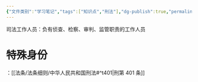 ```yaml
---
{"文件类别":"学习笔记","tags":["知识点","刑法"],"dg-publish":true,"permalink":"/学习笔记studyup/刑总/司法工作人员/","dgPassFrontmatter":true,"created":"2024-11-02T10:33:33.603+08:00","updated":"2024-11-02T10:38:19.131+08:00"}
---
```


司法工作人员：负有侦查、检察、审判、监管职责的工作人员
# 特殊身份
：[[法条/法条细则/中华人民共和国刑法#^t401\|刑第 401 条]]